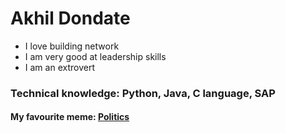 # Akhil Dondate
- I love building network
- I am very good at leadership skills
- I am an extrovert
### Technical knowledge: Python, Java, C language, SAP
#### My favourite meme: [Politics](https://s.yimg.com/uu/api/res/1.2/Xti_BT2ijpGlUNkEgy9MbA--~B/Zmk9ZmlsbDtoPTM5NTt3PTY3NTthcHBpZD15dGFjaHlvbg--/https://s.yimg.com/uu/api/res/1.2/egl41SN30mLLUB4KyVRu1Q--~B/aD01NDA7dz05MjI7YXBwaWQ9eXRhY2h5b24-/https://o.aolcdn.com/images/dims?resize=2000%2C2000%2Cshrink&image_uri=https%3A%2F%2Fs.yimg.com%2Fos%2Fcreatr-uploaded-images%2F2020-03%2F4d41ff70-63b6-11ea-b7fb-83b50b5172c7&client=a1acac3e1b3290917d92&signature=cb7e1d3747853fb127dd31a857325db6549521f9.cf.jpg)
